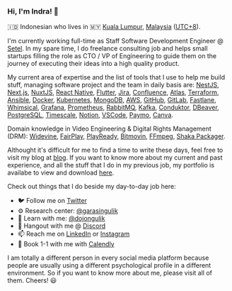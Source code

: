 ### Hi, I'm Indra! 👋

🇮🇩 Indonesian who lives in 🇲🇾 [Kuala Lumpur](https://www.dbkl.gov.my), [Malaysia](https://www.malaysia.gov.my) ([UTC+8](https://www.timeanddate.com/worldclock/malaysia/kuala-lumpur)).

I'm currently working full-time as Staff Software Development Engineer @ [Setel](http://setel.com/). In my spare time, I do freelance consulting job and helps small startups filling the role as CTO / VP of Engineering to guide them on the journey of executing their ideas into a high quality product.

My current area of expertise and the list of tools that I use to help me build stuff, managing software project and the team in daily basis are: [NestJS](https://nestjs.com/), [Next.js](https://nextjs.org/), [NuxtJS](https://nuxtjs.org/), [React Native](https://reactnative.dev/), [Flutter](https://flutter.dev/), [Jira](https://www.atlassian.com/software/jira), [Confluence](https://www.atlassian.com/software/confluence), [Atlas](https://www.atlassian.com/software/atlas), [Terraform](https://www.terraform.io/), [Ansible](https://www.ansible.com/), [Docker](https://www.docker.com/), [Kubernetes](https://kubernetes.io/), [MongoDB](https://www.mongodb.com/), [AWS](https://aws.amazon.com/), [GitHub](https://github.com/), [GitLab](https://about.gitlab.com/), [Fastlane](https://fastlane.tools/), [Whimsical](https://whimsical.com/), [Grafana](https://grafana.com/), [Prometheus](https://prometheus.io/), [RabbitMQ](https://www.rabbitmq.com/), [Kafka](https://kafka.apache.org/), [Conduktor](https://www.conduktor.io/), [DBeaver](https://dbeaver.io/), [PostgreSQL](https://www.postgresql.org/), [Timescale](https://www.timescale.com/), [Notion](https://www.notion.so/), [VSCode](https://code.visualstudio.com/), [Paymo](https://www.paymoapp.com/), [Canva](https://www.canva.com/).

Domain knowledge in Video Engineering & Digital Rights Management (DRM): [Widevine](https://www.widevine.com/), [FairPlay](https://developer.apple.com/streaming/fps/), [PlayReady](https://www.microsoft.com/playready/), [Bitmovin](https://bitmovin.com/), [FFmpeg](https://ffmpeg.org/), [Shaka Packager](https://developers.google.com/widevine/open-source/shaka-packager).

Althought it's difficult for me to find a time to write these days, feel free to visit my blog at [blog](https://blog.indragunawan.com). If you want to know more about my current and past experience, and all the stuff that I do in my previous job, my portfolio is availabe to view and download [here](https://cv.indragunawan.com).

Check out things that I do beside my day-to-day job here:

- 🐦 Follow me on [Twitter](https://twitter.com/igunawandotcom)
- ⚙️ Research center: [@garasingulik](https://github.com/garasingulik)
- 🥋 Learn with me: [@dojongulik](https://github.com/dojongulik)
- 💬 Hangout with me @ [Discord](https://discord.gg/qt4Y2dhDfe)
- 📫 Reach me on [LinkedIn](https://www.linkedin.com/in/feedsbrain/) or [Instagram](https://instagram.com/indragunawandotcom)
- 📅 Book 1-1 with me with [Calendly](https://calendly.com/indragunawan/booking)

I am totally a different person in every social media platform because people are usually using a different psychological profile in a different environment. So if you want to know more about me, please visit all of them. Cheers! 😃
